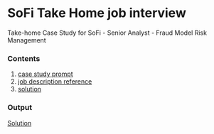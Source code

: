 # SoFi Take Home job interview
Take-home Case Study for SoFi - Senior Analyst - Fraud Model Risk Management

### Contents
1. [case study prompt](case_prompt.pdf)
2. [job description reference](job_description.pdf)
3. [solution](solution.md)

### Output
[Solution](solution.pdf)
